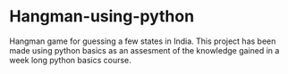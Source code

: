 # Hangman-using-python
Hangman game for guessing a few states in India.
This project has been made using python basics as an assesment of the knowledge gained in a week long python basics course.
